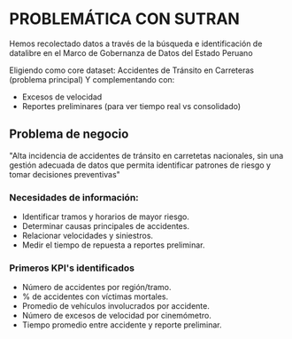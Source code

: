# PROBLEMÁTICA CON SUTRAN
Hemos recolectado datos a través de la búsqueda e identificación de datalibre en el Marco de Gobernanza de Datos del Estado Peruano

Eligiendo como core dataset:
Accidentes de Tránsito en Carreteras (problema principal)
Y complementando con:
- Excesos de velocidad
- Reportes preliminares (para ver tiempo real vs consolidado)

## Problema de negocio
"Alta incidencia de accidentes de tránsito en carretetas nacionales, sin una gestión adecuada de datos que permita identificar patrones de riesgo y tomar decisiones preventivas"

### Necesidades de información:
- Identificar tramos y horarios de mayor riesgo.
- Determinar causas principales de accidentes.
- Relacionar velocidades y siniestros.
- Medir el tiempo de repuesta a reportes preliminar.

### Primeros KPI's identificados
- Número de accidentes por región/tramo.
- % de accidentes con víctimas mortales.
- Promedio de vehículos involucrados por accidente.
- Número de excesos de velocidad por cinemómetro.
- Tiempo promedio entre accidente y reporte preliminar.